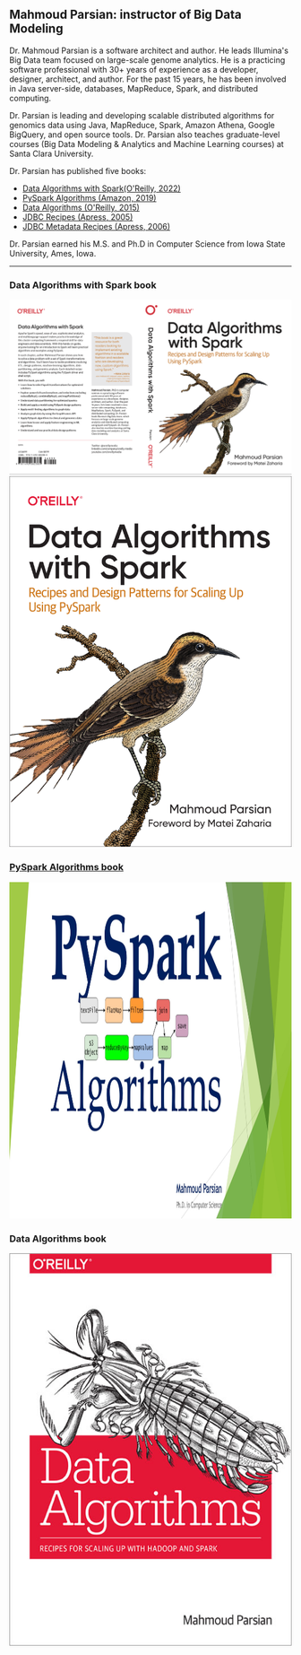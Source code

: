 ## Mahmoud Parsian: instructor of Big Data Modeling

Dr. Mahmoud Parsian is a software architect and author. 
He leads Illumina's Big Data team focused on large-scale 
genome analytics. He is a practicing software professional 
with 30+ years of experience as a developer, designer, 
architect, and author. For the past 15 years, he has been 
involved in Java server-side, databases, MapReduce, Spark, 
and distributed computing.

Dr. Parsian is leading and developing scalable distributed 
algorithms for genomics data using Java, MapReduce, Spark, 
Amazon Athena, Google BigQuery, and open source tools.
Dr. Parsian also teaches graduate-level courses (Big Data 
Modeling & Analytics and Machine Learning courses) at 
Santa Clara University.

Dr. Parsian has published five books:

* [Data Algorithms with Spark(O'Reilly, 2022)](https://github.com/mahmoudparsian/data-algorithms-with-spark/blob/master/README.md)
* [PySpark Algorithms (Amazon, 2019)](https://www.amazon.com/PySpark-Algorithms-version-Mahmoud-Parsian%20ebook/dp/B07WQHTVCJ/ref=sr_1_1)
* [Data Algorithms (O'Reilly, 2015)](http://shop.oreilly.com/product/0636920033950.do)
* [JDBC Recipes (Apress, 2005)](https://www.apress.com/us/book/9781590595206)
* [JDBC Metadata Recipes (Apress, 2006)](https://www.apress.com/us/book/9781590596371)

Dr. Parsian earned his M.S. and Ph.D in Computer Science 
from Iowa State University, Ames, Iowa.

---------
###  Data Algorithms with Spark book


<a href="https://www.oreilly.com/library/view/data-algorithms-with/9781492082378/">
    <img
        alt="Data Algorithms with Spark"
        src="./Data-Algorithms-with-Spark_mech2.png"
>

<a href="https://www.oreilly.com/library/view/data-algorithms-with/9781492082378/">
    <img
        alt="Data Algorithms with Spark"
        src="./Data_Algorithms_with_Spark_COVER_9781492082385.png"
>
 
### PySpark Algorithms book

<a href="https://www.amazon.com/PySpark-Algorithms-Version-Mahmoud-Parsian-ebook/dp/B07X4B2218/">
    <img 
        alt="PySpark Algorithms Book" 
        src="./pyspark_algorithms.jpg"
        width="550" 
        height="600"
    >
</a>

### Data Algorithms book

<a href="http://shop.oreilly.com/product/0636920033950.do">
    <img 
        alt="Data Algorithms Book" 
        src="./large-image.jpg"
        width="550" 
        height="700"
    >
</a>

